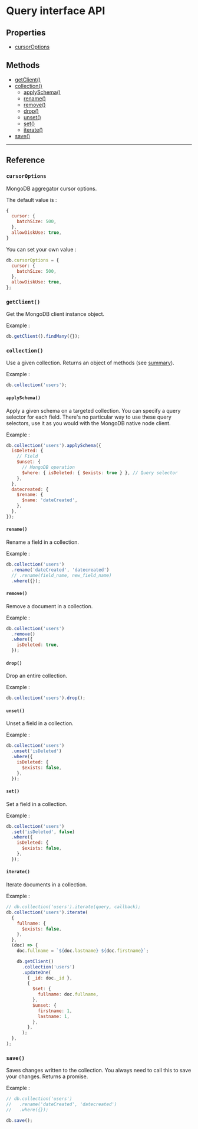 # Query interface API

## Properties

- [cursorOptions](#cursorOptions)

## Methods

- [getClient()](#getClient)
- [collection()](#collection)
  - [applySchema()](#applySchema)
  - [rename()](#rename)
  - [remove()](#remove)
  - [drop()](#drop)
  - [unset()](#unset)
  - [set()](#set)
  - [iterate()](#iterate)
- [save()](#save)

---

## Reference

### `cursorOptions`

MongoDB aggregator cursor options.

The default value is :

```js
{
  cursor: {
    batchSize: 500,
  },
  allowDiskUse: true,
}
```

You can set your own value :

```js
db.cursorOptions = {
  cursor: {
    batchSize: 500,
  },
  allowDiskUse: true,
};
```

### `getClient()`

Get the MongoDB client instance object.

Example :

```javascript
db.getClient().findMany({});
```

### `collection()`

Use a given collection. Returns an object of methods (see [summary](#methods)).

Example :

```javascript
db.collection('users');
```

#### `applySchema()`

Apply a given schema on a targeted collection. You can specify a query selector for each field. There's no particular way to use these query selectors, use it as you would with the MongoDB native node client.

Example :

```javascript
db.collection('users').applySchema({
  isDeleted: {
    // Field
    $unset: {
      // MongoDB operation
      $where: { isDeleted: { $exists: true } }, // Query selector
    },
  },
  datecreated: {
    $rename: {
      $name: 'dateCreated',
    },
  },
});
```

#### `rename()`

Rename a field in a collection.

Example :

```javascript
db.collection('users')
  .rename('dateCreated', 'datecreated')
  // .rename(field_name, new_field_name)
  .where({});
```

#### `remove()`

Remove a document in a collection.

Example :

```javascript
db.collection('users')
  .remove()
  .where({
    isDeleted: true,
  });
```

#### `drop()`

Drop an entire collection.

Example :

```javascript
db.collection('users').drop();
```

#### `unset()`

Unset a field in a collection.

Example :

```javascript
db.collection('users')
  .unset('isDeleted')
  .where({
    isDeleted: {
      $exists: false,
    },
  });
```

#### `set()`

Set a field in a collection.

Example :

```javascript
db.collection('users')
  .set('isDeleted', false)
  .where({
    isDeleted: {
      $exists: false,
    },
  });
```

#### `iterate()`

Iterate documents in a collection.

Example :

```javascript
// db.collection('users').iterate(query, callback);
db.collection('users').iterate(
  {
    fullname: {
      $exists: false,
    },
  },
  (doc) => {
    doc.fullname = `${doc.lastname} ${doc.firstname}`;

    db.getClient()
      .collection('users')
      .updateOne(
        { _id: doc._id },
        {
          $set: {
            fullname: doc.fullname,
          },
          $unset: {
            firstname: 1,
            lastname: 1,
          },
        },
      );
  },
);
```

### `save()`

Saves changes written to the collection. You always need to call this to save your changes. Returns a promise.

Example :

```javascript
// db.collection('users')
//   .rename('dateCreated', 'datecreated')
//   .where({});

db.save();
```

